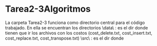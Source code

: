 # Tarea2-3Algoritmos
La carpeta Tarea2-3 funciona como directorio central para el código trabajado.
En ella se encuentran los directorios 
\data\ : es el dir donde tienen que ir los archivos con los costos (cost_delete.txt, cost_insert.txt, cost_replace.txt, cost_transpose.txt)
\src\ : es el dir donde 
